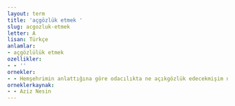 ```yaml
---
layout: term
title: 'açgözlük etmek '
slug: acgozluk-etmek
letter: A
lisan: Türkçe
anlamlar:
- açgözlülük etmek
ozellikler:
- - ''
ornekler:
- - Hemşehrimin anlattığına göre odacılıkta ne açıkgözlük edecekmişim ne de açgözlük.
orneklerkaynak:
- - Aziz Nesin
---
```

